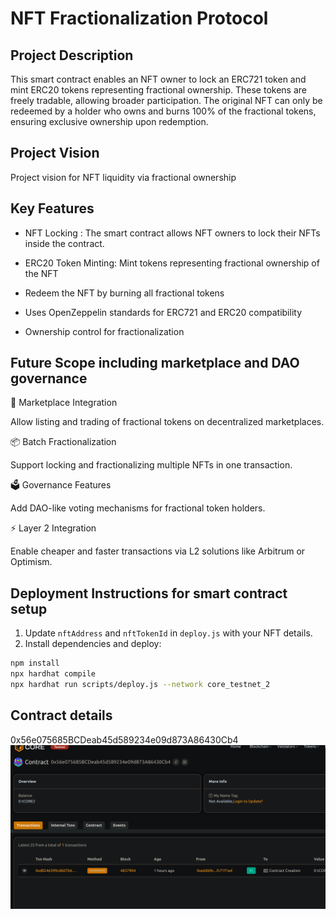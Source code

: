 # NFT Fractionalization Protocol

## Project Description

This smart contract enables an NFT owner to lock an ERC721 token and mint ERC20 tokens representing fractional ownership. These tokens are freely tradable, allowing broader participation. The original NFT can only be redeemed by a holder who owns and burns 100% of the fractional tokens, ensuring exclusive ownership upon redemption.

## Project Vision

Project vision for NFT liquidity via fractional ownership

## Key Features

- NFT Locking : The smart contract allows NFT owners to lock their NFTs inside the contract.
  
- ERC20 Token Minting: Mint tokens representing fractional ownership of the NFT
  
- Redeem the NFT by burning all fractional tokens
  
- Uses OpenZeppelin standards for ERC721 and ERC20 compatibility
- Ownership control for fractionalization

## Future Scope including marketplace and DAO governance

🛒 Marketplace Integration

Allow listing and trading of fractional tokens on decentralized marketplaces.

📦 Batch Fractionalization

Support locking and fractionalizing multiple NFTs in one transaction.

🗳️ Governance Features

Add DAO-like voting mechanisms for fractional token holders.

⚡ Layer 2 Integration

Enable cheaper and faster transactions via L2 solutions like Arbitrum or Optimism.

## Deployment Instructions for smart contract setup
1. Update `nftAddress` and `nftTokenId` in `deploy.js` with your NFT details.
2. Install dependencies and deploy:

```bash
npm install
npx hardhat compile
npx hardhat run scripts/deploy.js --network core_testnet_2
```

## Contract details
0x56e075685BCDeab45d589234e09d873A86430Cb4![alt text](image.png)
